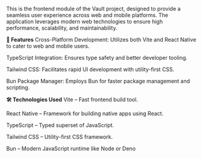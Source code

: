 This is the frontend module of the Vault project, designed to provide a seamless user experience across web and mobile platforms. The application leverages modern web technologies to ensure high performance, scalability, and maintainability.​

**📌 Features**
Cross-Platform Development: Utilizes both Vite and React Native to cater to web and mobile users.​

TypeScript Integration: Ensures type safety and better developer tooling.​

Tailwind CSS: Facilitates rapid UI development with utility-first CSS.​

Bun Package Manager: Employs Bun for faster package management and scripting.​

**🛠️ Technologies Used**
Vite – Fast frontend build tool.​

React Native – Framework for building native apps using React.​

TypeScript – Typed superset of JavaScript.​

Tailwind CSS – Utility-first CSS framework.​

Bun – Modern JavaScript runtime like Node or Deno
